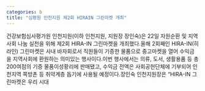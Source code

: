 ```yaml
---
categories: b
title: "심평원 인천지원 제2회 HIRAIN 그린마켓 개최"
---
```

건강보험심사평가원 인천지원(이하 인천지원, 지원장 장인숙)은 22일 자원순환 및 지역사회 나눔 실천을 위해 제2회 HIRA-IN 그린마켓을 개최했다.올해 2회째인 HIRA-IN(히라인) 그린마켓은 사내 바자회로서 직원들이 기증한 물품으로 중고마켓을 열어 수익금을 지역사회에 환원하는 의미있는 행사이다.이번 행사에서는 의류, 도서, 생활용품 등 총 200여점의 기증 물품이성황리에 판매됐고, 수익금 전액은 사회공헌단체에 기부되어 인천지역 쪽방촌 등 취약계층 돕기에 사용될 예정이다.장인숙 인천지원장은 “HIRA-IN 그린마켓은 우리 시대